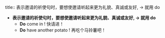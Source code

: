 title:: 表示邀请的祈使句时，要想使邀请听起来更为礼貌、真诚或友好, -> 就用 do

- **表示邀请的祈使句时，要想使邀请听起来更为礼貌、真诚或友好, -> 就用 do**
	- **Do** come in ! 快请进！
	- **Do** have another potato ! 再吃个马铃薯吧！